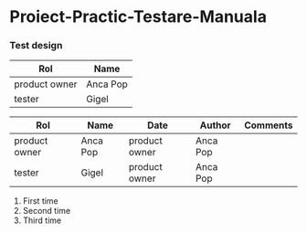 # Proiect-Practic-Testare-Manuala
### Test design
| Rol | Name| 
|---|---|
| product owner | Anca Pop|
| tester | Gigel |

| Rol | Name | Date | Author | Comments| 
|---|---|---|---|---|
| product owner | Anca Pop| product owner | Anca Pop|
| tester | Gigel | product owner | Anca Pop|

1. First time
2. Second time
3. Third time 

